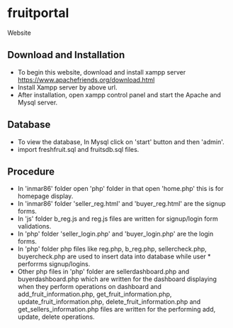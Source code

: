 # fruitportal
Website
## Download and Installation
* To begin this website, download and install xampp server https://www.apachefriends.org/download.html
* Install Xampp server by above url.
* After installation, open xampp control panel and start the Apache and Mysql server.
## Database
* To view the database, In Mysql click on 'start' button  and then 'admin'.
* import freshfruit.sql and fruitsdb.sql files.
## Procedure
* In 'inmar86' folder open 'php' folder in that open 'home.php' this is for homepage display.
* In 'inmar86' folder 'seller_reg.html' and 'buyer_reg.html' are the signup forms.
* In 'js' folder b_reg.js and reg.js files are written for signup/login form validations.
* In 'php' folder 'seller_login.php' and 'buyer_login.php' are the login forms.
* In 'php' folder php files like reg.php, b_reg.php, sellercheck.php, buyercheck.php are used to insert data into database while user * perforrms signup/logins.
* Other php files in 'php' folder are sellerdashboard.php and buyerdashboard.php which are written for the dashboard displaying when they perform operations on dashboard and add_fruit_information.php, get_fruit_information.php, update_fruit_information.php, delete_fruit_information.php and get_sellers_information.php files are written for the performing add, update, delete operations. 
